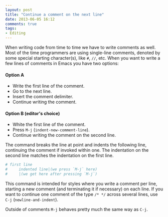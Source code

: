```yaml
---
layout: post
title: "Continue a comment on the next line"
date: 2013-06-05 16:12
comments: true
tags:
- Editing
---
```


When writing code from time to time we have to write comments as
well. Most of the time programmers are using single-line comments,
denoted by some special starting character(s), like `#`, `//`,
etc. When you want to write a few lines of comments in Emacs you have two
options:

#### Option A

* Write the first line of the comment.
* Go to the next line.
* Insert the comment delimiter.
* Continue writing the comment.

#### Option B (editor's choice)

* White the first line of the comment.
* Press `M-j` (`indent-new-comment-line`).
* Continue writing the comment on the second line.

The command breaks the line at point and indents the following line,
continuing the comment if invoked within one. The indentation on the
second line matches the indentation on the first line.

``` ruby
# first line
#     indented line|(we press `M-j` here)
#     |(we get here after pressing `M-j`)
```

This command is intended for styles where you write a comment per
line, starting a new comment (and terminating it if necessary) on each
line.  If you want to continue one comment of the type `/* */` across
several lines, use `C-j` (`newline-and-indent`).

Outside of comments `M-j` behaves pretty much the same way as `C-j`.
